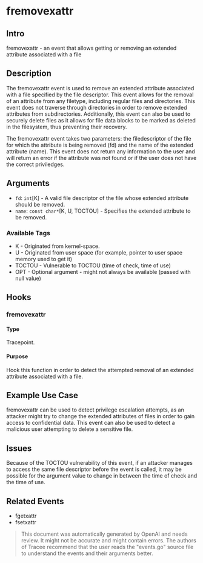 
# fremovexattr

## Intro
fremovexattr - an event that allows getting or removing an extended attribute associated with a file

## Description
The fremovexattr event is used to remove an extended attribute associated with a file specified by the file descriptor. This event allows for the removal of an attribute from any filetype, including regular files and directories. This event does not traverse through directories in order to remove extended attributes from subdirectories. Additionally, this event can also be used to securely delete files as it allows for file data blocks to be marked as deleted in the filesystem, thus preventing their recovery.

The fremovexattr event takes two parameters: the filedescriptor of the file for which the attribute is being removed (fd) and the name of the extended attribute (name). This event does not return any information to the user and will return an error if the attribute was not found or if the user does not have the correct priviledges.

## Arguments
* `fd`: `int`[K] - A valid file descriptor of the file whose extended attribute should be removed.
* `name`: `const char*`[K, U, TOCTOU] - Specifies the extended attribute to be removed.

### Available Tags
* K - Originated from kernel-space.
* U - Originated from user space (for example, pointer to user space memory used to get it)
* TOCTOU - Vulnerable to TOCTOU (time of check, time of use)
* OPT - Optional argument - might not always be available (passed with null value)

## Hooks
### fremovexattr
#### Type
Tracepoint.
#### Purpose
Hook this function in order to detect the attempted removal of an extended attribute associated with a file.

## Example Use Case
fremovexattr can be used to detect privilege escalation attempts, as an attacker might try to change the extended attributes of files in order to gain access to confidential data. This event can also be used to detect a malicious user attempting to delete a sensitive file.

## Issues
Because of the TOCTOU vulnerability of this event, if an attacker manages to access the same file descriptor before the event is called, it may be possible for the argument value to change in between the time of check and the time of use.

## Related Events
* fgetxattr
* fsetxattr

> This document was automatically generated by OpenAI and needs review. It might
> not be accurate and might contain errors. The authors of Tracee recommend that
> the user reads the "events.go" source file to understand the events and their
> arguments better.

